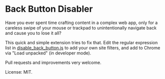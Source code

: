 # Back Button Disabler

Have you ever spent time crafting content in a complex web app, only for a careless swipe of your mouse or trackpad to unintentionally navigate back and cause you to lose it all?

This quick and simple extension tries to fix that. Edit the regular expression list in [disable_back_button.js](disable_back_button.js) to add your own site filters, and add to Chrome via "Load unpacked" (in developer mode).

Pull requests and improvements very welcome.

License: MIT.

